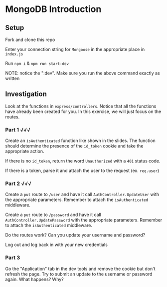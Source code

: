 # MongoDB Introduction

## Setup
Fork and clone this repo

Enter your connection string for `Mongoose` in the appropriate place in `index.js`

Run `npm i` & `npm run start:dev`

NOTE: notice the ":dev". Make sure you run the above command exactly as written

## Investigation

Look at the functions in `express/controllers`. Notice that all the functions have already been created for you. In this exercise, we will just focus on the routes. 

### Part 1 √√√

Create an `isAuthenticated` function like shown in the slides. The function should determine the presence of the `id_token` cookie and take the appropriate action.

If there is no `id_token`, return the word `Unauthorized` with a `401` status code.

If there is a token, parse it and attach the user to the request (ex. `req.user`)

### Part 2 √√√

Create a `put` route to `/user` and have it call `AuthController.UpdateUser` with the appropriate parameters. Remember to attach the `isAuthenticated` middleware. 

Create a `put` route to `/password` and have it call `AuthController.UpdatePassword` with the appropriate parameters. Remember to attach the `isAuthenticated` middleware. 

Do the routes work? Can you update your username and password?

Log out and log back in with your new credentials

### Part 3

Go the "Application" tab in the dev tools and remove the cookie but don't refresh the page. Try to submit an update to the username or password again. What happens? Why?